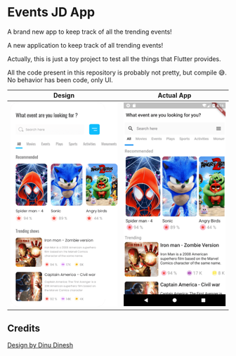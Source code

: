 # Events JD App

A brand new app to keep track of all the trending events!

A new application to keep track of all trending events!

Actually, this is just a toy project to test all the things that Flutter provides.

All the code present in this repository is probably not pretty, but compile 😅. No behavior has been code, only UI.

|                   Design                    |                 Actual App                  |
|                  ---------                  |                  ---------                  |
| ![Events App Design](./EventsAppDesign.png) | ![Events App Mobile](./EventsAppMobile.png) |

## Credits 

[Design by Dinu Dinesh](https://www.uplabs.com/posts/detail-screen-dark-light-mode)